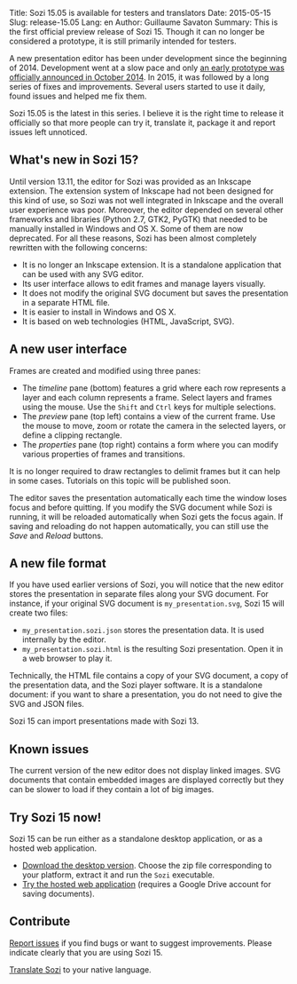 Title: Sozi 15.05 is available for testers and translators
Date: 2015-05-15
Slug: release-15.05
Lang: en
Author: Guillaume Savaton
Summary:
    This is the first official preview release of Sozi 15.
    Though it can no longer be considered a prototype, it is still primarily intended for testers.

A new presentation editor has been under development since the beginning of 2014.
Development went at a slow pace and only [an early prototype was
officially announced in October 2014](|filename|release-14.10.md).
In 2015, it was followed by a long series of fixes and improvements.
Several users started to use it daily, found issues and helped me fix them.

Sozi 15.05 is the latest in this series.
I believe it is the right time to release it officially so that more people can try it,
translate it, package it and report issues left unnoticed.

What's new in Sozi 15?
----------------------

Until version 13.11, the editor for Sozi was provided as an Inkscape extension.
The extension system of Inkscape had not been designed for this kind of use,
so Sozi was not well integrated in Inkscape and the overall user experience was poor.
Moreover, the editor depended on several other frameworks and libraries
(Python 2.7, GTK2, PyGTK) that needed to be manually installed in Windows and OS X.
Some of them are now deprecated.
For all these reasons, Sozi has been almost completely rewritten with the following concerns:

* It is no longer an Inkscape extension.  It is a standalone application that can be used with any SVG editor.
* Its user interface allows to edit frames and manage layers visually.
* It does not modify the original SVG document but saves the presentation in a separate HTML file.
* It is easier to install in Windows and OS X.
* It is based on web technologies (HTML, JavaScript, SVG).

A new user interface
--------------------

Frames are created and modified using three panes:

* The *timeline* pane (bottom) features a grid where each row represents a layer and each column
  represents a frame. Select layers and frames using the mouse.
  Use the `Shift` and `Ctrl` keys for multiple selections.
* The *preview* pane (top left) contains a view of the current frame.
  Use the mouse to move, zoom or rotate the camera in the selected layers,
  or define a clipping rectangle.
* The *properties* pane (top right) contains a form where you can modify various
  properties of frames and transitions.

It is no longer required to draw rectangles to delimit frames but it can help in some cases.
Tutorials on this topic will be published soon.

The editor saves the presentation automatically each time the window loses focus
and before quitting.
If you modify the SVG document while Sozi is running, it will be reloaded automatically when
Sozi gets the focus again.
If saving and reloading do not happen automatically, you can still use the *Save* and *Reload*
buttons.

A new file format
-----------------

If you have used earlier versions of Sozi, you will notice that the new editor
stores the presentation in separate files along your SVG document.
For instance, if your original SVG document is `my_presentation.svg`, Sozi 15 will create
two files:

* `my_presentation.sozi.json` stores the presentation data. It is used internally by the editor.
* `my_presentation.sozi.html` is the resulting Sozi presentation. Open it in a web browser to play it.

Technically, the HTML file contains a copy of your SVG document, a copy of the presentation data,
and the Sozi player software.
It is a standalone document: if you want to share a presentation, you do not need to give the
SVG and JSON files.

Sozi 15 can import presentations made with Sozi 13.

Known issues
------------

The current version of the new editor does not display linked images.
SVG documents that contain embedded images are displayed correctly
but they can be slower to load if they contain a lot of big images.

Try Sozi 15 now!
----------------

Sozi 15 can be run either as a standalone desktop application, or as a hosted web application.

* [Download the desktop version](https://github.com/senshu/Sozi/releases/tag/15.05-preview).
  Choose the zip file corresponding to your platform, extract it and run the `Sozi` executable.
* [Try the hosted web application](/demo) (requires a Google Drive account for saving documents).

Contribute
----------

[Report issues](https://github.com/senshu/Sozi/issues) if you find bugs
or want to suggest improvements.
Please indicate clearly that you are using Sozi 15.

[Translate Sozi](|filename|/pages/en/translate-editor.md) to your native language.

